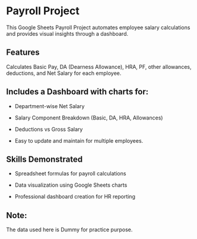 # Payroll Project

This Google Sheets Payroll Project automates employee salary calculations and provides visual insights through a dashboard.

## Features

Calculates Basic Pay, DA (Dearness Allowance), HRA, PF, other allowances, deductions, and Net Salary for each employee.

## Includes a Dashboard with charts for:

- Department-wise Net Salary

- Salary Component Breakdown (Basic, DA, HRA, Allowances)

- Deductions vs Gross Salary

- Easy to update and maintain for multiple employees.

## Skills Demonstrated

- Spreadsheet formulas for payroll calculations

- Data visualization using Google Sheets charts

- Professional dashboard creation for HR reporting

## Note:
The data used here is Dummy for practice purpose.
